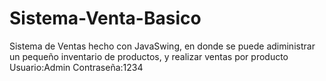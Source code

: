 # Sistema-Venta-Basico
Sistema de Ventas hecho con JavaSwing, en donde se puede adiministrar un pequeño inventario de productos, y realizar ventas por producto
Usuario:Admin
Contraseña:1234

